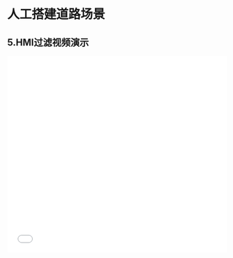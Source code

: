 # 人工搭建道路场景


## 5.HMI过滤视频演示

<iframe 
    width="100%" 
    height="450" 
    src="..\img\video\HMI过滤.mp4" 
    scrolling="no" 
    border="0" 
    frameborder="no" 
    framespacing="0" 
    allowfullscreen="true">
</iframe>
